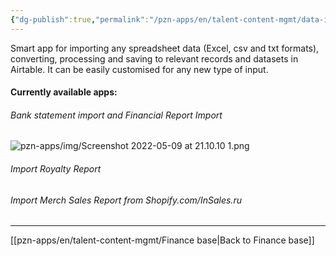 ```yaml
---
{"dg-publish":true,"permalink":"/pzn-apps/en/talent-content-mgmt/data-import-app/"}
---
```


Smart app for importing any spreadsheet data (Excel, csv and txt formats), converting, processing and saving to relevant records and datasets in Airtable. It can be easily customised for any new type of input. 
#### Currently available apps:
###### Bank statement import and Financial Report Import
![pzn-apps/img/Screenshot 2022-05-09 at 21.10.10 1.png](/img/user/pzn-apps/img/Screenshot%202022-05-09%20at%2021.10.10%201.png)
###### Import Royalty Report
###### Import Merch Sales Report from Shopify.com/InSales.ru

---
[[pzn-apps/en/talent-content-mgmt/Finance base\|Back to Finance base]]